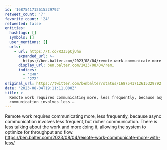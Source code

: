 ```yaml
---
id: '1687541712615329792'
retweet_count: '7'
favorite_count: '24'
retweeted: false
entities:
  hashtags: []
  symbols: []
  user_mentions: []
  urls:
    - url: https://t.co/R3J5pCjUho
      expanded_url: >-
        https://ben.balter.com/2023/08/04/remote-work-communicate-more-with-less/
      display_url: ben.balter.com/2023/08/04/rem…
      indices:
        - '249'
        - '272'
original_url: https://twitter.com/benbalter/status/1687541712615329792
date: '2023-08-04T19:11:11.000Z'
title: >-
  Remote work requires communicating more, less frequently, because async
  communication involves less …
---
```


Remote work requires communicating more, less frequently, because async communication involves less frequent, but richer communication. There is less talking about the work and more doing it, allowing the system to optimize for throughput and flow. https://ben.balter.com/2023/08/04/remote-work-communicate-more-with-less/
